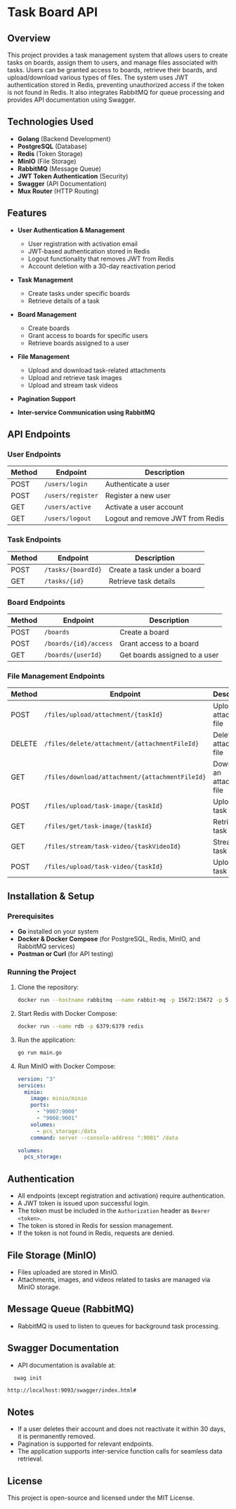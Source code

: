 # Task Board API

## Overview
This project provides a task management system that allows users to create tasks on boards, assign them to users, and manage files associated with tasks. Users can be granted access to boards, retrieve their boards, and upload/download various types of files. The system uses JWT authentication stored in Redis, preventing unauthorized access if the token is not found in Redis. It also integrates RabbitMQ for queue processing and provides API documentation using Swagger.

## Technologies Used
- **Golang** (Backend Development)
- **PostgreSQL** (Database)
- **Redis** (Token Storage)
- **MinIO** (File Storage)
- **RabbitMQ** (Message Queue)
- **JWT Token Authentication** (Security)
- **Swagger** (API Documentation)
- **Mux Router** (HTTP Routing)

## Features
- **User Authentication & Management**
    - User registration with activation email
    - JWT-based authentication stored in Redis
    - Logout functionality that removes JWT from Redis
    - Account deletion with a 30-day reactivation period

- **Task Management**
    - Create tasks under specific boards
    - Retrieve details of a task

- **Board Management**
    - Create boards
    - Grant access to boards for specific users
    - Retrieve boards assigned to a user

- **File Management**
    - Upload and download task-related attachments
    - Upload and retrieve task images
    - Upload and stream task videos

- **Pagination Support**
- **Inter-service Communication using RabbitMQ**

## API Endpoints

### User Endpoints
| Method | Endpoint | Description |
|--------|---------|-------------|
| POST | `/users/login` | Authenticate a user |
| POST | `/users/register` | Register a new user |
| GET | `/users/active` | Activate a user account |
| GET | `/users/logout` | Logout and remove JWT from Redis |

### Task Endpoints
| Method | Endpoint | Description |
|--------|---------|-------------|
| POST | `/tasks/{boardId}` | Create a task under a board |
| GET | `/tasks/{id}` | Retrieve task details |

### Board Endpoints
| Method | Endpoint | Description |
|--------|---------|-------------|
| POST | `/boards` | Create a board |
| POST | `/boards/{id}/access` | Grant access to a board |
| GET | `/boards/{userId}` | Get boards assigned to a user |

### File Management Endpoints
| Method | Endpoint | Description |
|--------|---------|-------------|
| POST | `/files/upload/attachment/{taskId}` | Upload an attachment file |
| DELETE | `/files/delete/attachment/{attachmentFileId}` | Delete an attachment file |
| GET | `/files/download/attachment/{attachmentFileId}` | Download an attachment file |
| POST | `/files/upload/task-image/{taskId}` | Upload a task image |
| GET | `/files/get/task-image/{taskId}` | Retrieve a task image |
| GET | `/files/stream/task-video/{taskVideoId}` | Stream a task video |
| POST | `/files/upload/task-video/{taskId}` | Upload a task video |

## Installation & Setup
### Prerequisites
- **Go** installed on your system
- **Docker & Docker Compose** (for PostgreSQL, Redis, MinIO, and RabbitMQ services)
- **Postman or Curl** (for API testing)

### Running the Project
1. Clone the repository:
   ```sh
   docker run --hostname rabbitmq --name rabbit-mq -p 15672:15672 -p 5672:5672 rabbitmq:3-management
   ```

2. Start Redis with Docker Compose:
   ```sh
   docker run --name rdb -p 6379:6379 redis
   ```

3. Run the application:
   ```sh
   go run main.go
   ```

4. Run MinIO with Docker Compose:
   ```yaml
   version: "3"
   services:
     minio:
       image: minio/minio
       ports:
         - "9007:9000"
         - "9008:9001"
       volumes:
         - pcs_storage:/data
       command: server --console-address ":9001" /data

   volumes:
     pcs_storage:
   ```

## Authentication
- All endpoints (except registration and activation) require authentication.
- A JWT token is issued upon successful login.
- The token must be included in the `Authorization` header as `Bearer <token>`.
- The token is stored in Redis for session management.
- If the token is not found in Redis, requests are denied.

## File Storage (MinIO)
- Files uploaded are stored in MinIO.
- Attachments, images, and videos related to tasks are managed via MinIO storage.

## Message Queue (RabbitMQ)
- RabbitMQ is used to listen to queues for background task processing.

## Swagger Documentation
- API documentation is available at:
 ```sh
   swag init
   ```
  ```
  http://localhost:9093/swagger/index.html#
  ```

## Notes
- If a user deletes their account and does not reactivate it within 30 days, it is permanently removed.
- Pagination is supported for relevant endpoints.
- The application supports inter-service function calls for seamless data retrieval.

## License
This project is open-source and licensed under the MIT License.

